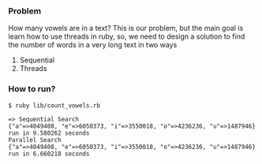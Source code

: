 ### Problem

How many vowels are in a text? This is our problem, but the main goal is
learn how to use threads in ruby, so, we need to design a solution to find
the number of words in a very long text in two ways

1. Sequential
2. Threads

### How to run?

    $ ruby lib/count_vowels.rb

    => Sequential Search
    {"a"=>4049408, "e"=>6050373, "i"=>3550018, "o"=>4236236, "u"=>1487946}
    run in 9.580262 seconds
    Parallel Search
    {"a"=>4049408, "e"=>6050373, "i"=>3550018, "o"=>4236236, "u"=>1487946}
    run in 6.660218 seconds
